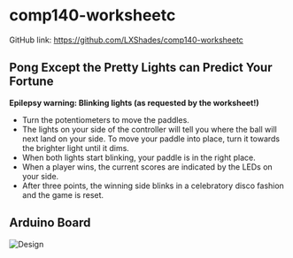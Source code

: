 # comp140-worksheetc
GitHub link: https://github.com/LXShades/comp140-worksheetc

## Pong Except the Pretty Lights can Predict Your Fortune
**Epilepsy warning: Blinking lights (as requested by the worksheet!)**

* Turn the potentiometers to move the paddles.  
* The lights on your side of the controller will tell you where the ball will next land on your side. To move your paddle into place, turn it towards the brighter light until it dims.
* When both lights start blinking, your paddle is in the right place.  
* When a player wins, the current scores are indicated by the LEDs on your side.  
* After three points, the winning side blinks in a celebratory disco fashion and the game is reset.  

## Arduino Board
![Design](https://raw.githubusercontent.com/LXShades/comp140-worksheetC/master/Photo.jpg)

